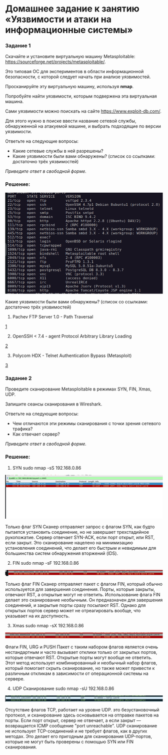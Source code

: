 # Домашнее задание к занятию «Уязвимости и атаки на информационные системы»

### Задание 1

Скачайте и установите виртуальную машину Metasploitable: https://sourceforge.net/projects/metasploitable/.

Это типовая ОС для экспериментов в области информационной безопасности, с которой следует начать при анализе уязвимостей.

Просканируйте эту виртуальную машину, используя **nmap**.

Попробуйте найти уязвимости, которым подвержена эта виртуальная машина.

Сами уязвимости можно поискать на сайте https://www.exploit-db.com/.

Для этого нужно в поиске ввести название сетевой службы, обнаруженной на атакуемой машине, и выбрать подходящие по версии уязвимости.

Ответьте на следующие вопросы:

- Какие сетевые службы в ней разрешены?
- Какие уязвимости были вами обнаружены? (список со ссылками: достаточно трёх уязвимостей)
  
*Приведите ответ в свободной форме.*  

### Решение:

![ports](image.png)

Какие уязвимости были вами обнаружены? (список со ссылками: достаточно трёх уязвимостей)

1. Pachev FTP Server 1.0 - Path Traversal

[1](https://www.exploit-db.com/exploits/47956)

2. OpenSSH < 7.4 - agent Protocol Arbitrary Library Loading

[2](https://www.exploit-db.com/exploits/40963)

3. Polycom HDX - Telnet Authentication Bypass (Metasploit)

[3](https://www.exploit-db.com/exploits/24494)

### Задание 2

Проведите сканирование Metasploitable в режимах SYN, FIN, Xmas, UDP.

Запишите сеансы сканирования в Wireshark.

Ответьте на следующие вопросы:

- Чем отличаются эти режимы сканирования с точки зрения сетевого трафика?
- Как отвечает сервер?

*Приведите ответ в свободной форме.*

### Решение:

1. SYN
sudo nmap -sS 192.168.0.86

![syn](image-1.png)

Только флаг SYN
Сканер отправляет запрос с флагом SYN, как будто пытается установить соединение, но не завершает трехстадийное рукопожатие. Сервер отвечает SYN-ACK, если порт открыт, или RST, если закрыт.
Это сканирование нацелено на минимизацию установления соединений, что делает его быстрым и невидимым для большинства систем обнаружения вторжений (IDS).

2. FIN
sudo nmap -sF 192.168.0.86

![FIN](image-2.png)

Только флаг FIN
Сканер отправляет пакет с флагом FIN, который обычно используется для завершения соединения. Порты, которые закрыты, отвечают RST, а открытые могут не ответить.
Использование флага FIN делает это сканирование необычным. Он предназначен для завершения соединений, и закрытые порты сразу посылают RST. Однако для открытых портов сервер может не отреагировать вообще, что указывает на их доступность.

3. Xmas
sudo nmap -sX 192.168.0.86

![Xmas](image-3.png)

Флаги FIN, URG и PUSH
Пакет с таким набором флагов является очень нестандартным и часто вызывает отклики только от закрытых портов, которые отвечают RST. Открытые порты могут вообще не ответить.
Этот метод использует комбинированный и необычный набор флагов, который помогает скрыть сканирование, но также может привести к различным откликам в зависимости от операционной системы на сервере.

4. UDP Сканирование
sudo nmap -sU 192.168.0.86

![UDP](image-4.png)

Отсутствие флагов TCP, работает на уровне UDP.
это безустановочный протокол, и сканирование здесь основывается на отправке пакетов на порты. Если порт открыт, сервер не отвечает, а если закрыт — возвращается ICMP сообщение "port unreachable".
UDP сканирование не использует TCP-соединений и не требует флагов, как в других методах. Это делает его пригодным для сканирования UDP-портов, которые не могут быть проверены с помощью SYN или FIN сканирования.